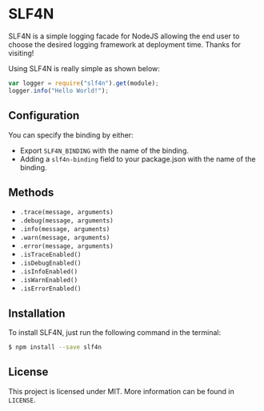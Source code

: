 # SLF4N
SLF4N is a simple logging facade for NodeJS allowing the end user to choose the desired logging framework at deployment time.
Thanks for visiting!

Using SLF4N is really simple as shown below:
```js	
var logger = require("slf4n").get(module);
logger.info("Hello World!");
```

## Configuration
You can specify the binding by either:

- Export `SLF4N_BINDING` with the name of the binding.
- Adding a `slf4n-binding` field to your package.json with the name of the binding.
	
## Methods

- `.trace(message, arguments)`
- `.debug(message, arguments)`
- `.info(message, arguments)`
- `.warn(message, arguments)`
- `.error(message, arguments)`
- `.isTraceEnabled()`
- `.isDebugEnabled()`
- `.isInfoEnabled()`
- `.isWarnEnabled()`
- `.isErrorEnabled()`

## Installation
To install SLF4N, just run the following command in the terminal:
```sh
$ npm install --save slf4n
```
## License
This project is licensed under MIT. More information can be found in `LICENSE`.
